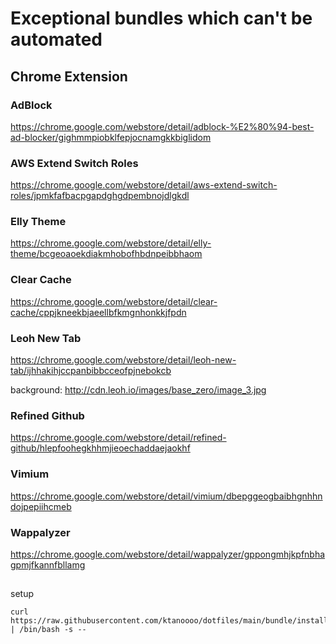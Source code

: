 # Exceptional bundles which can't be automated

## Chrome Extension

### AdBlock

https://chrome.google.com/webstore/detail/adblock-%E2%80%94-best-ad-blocker/gighmmpiobklfepjocnamgkkbiglidom

### AWS Extend Switch Roles

https://chrome.google.com/webstore/detail/aws-extend-switch-roles/jpmkfafbacpgapdghgdpembnojdlgkdl

### Elly Theme

https://chrome.google.com/webstore/detail/elly-theme/bcgeoaoekdiakmhobofhbdnpeibbhaom

### Clear Cache

https://chrome.google.com/webstore/detail/clear-cache/cppjkneekbjaeellbfkmgnhonkkjfpdn

### Leoh New Tab

https://chrome.google.com/webstore/detail/leoh-new-tab/ijhhakihjccpanbibbcceofpjnebokcb

background: http://cdn.leoh.io/images/base_zero/image_3.jpg

### Refined Github

https://chrome.google.com/webstore/detail/refined-github/hlepfoohegkhhmjieoechaddaejaokhf

### Vimium

https://chrome.google.com/webstore/detail/vimium/dbepggeogbaibhgnhhndojpepiihcmeb

### Wappalyzer

https://chrome.google.com/webstore/detail/wappalyzer/gppongmhjkpfnbhagpmjfkannfbllamg

##

setup

```
curl https://raw.githubusercontent.com/ktanoooo/dotfiles/main/bundle/install.sh | /bin/bash -s --
```
